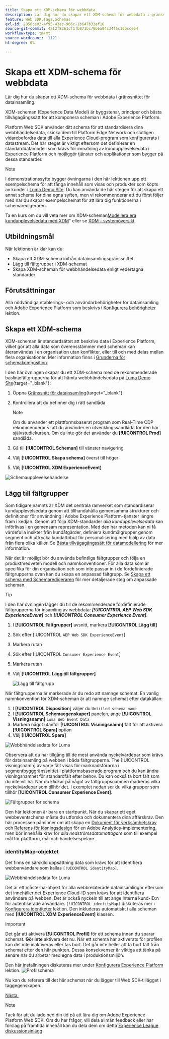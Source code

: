 ```yaml
---
title: Skapa ett XDM-schema för webbdata
description: Lär dig hur du skapar ett XDM-schema för webbdata i gränssnittet för datainsamling. Den här lektionen ingår i självstudiekursen Implementera Adobe Experience Cloud med Web SDK.
feature: Web SDK,Tags,Schemas
exl-id: 2858ce03-4f95-43ac-966c-1b647b33ef16
source-git-commit: 4a12f8261cf1fb071bc70b6a04c34f6c16bcce64
workflow-type: tm+mt
source-wordcount: '1121'
ht-degree: 0%

---
```


# Skapa ett XDM-schema för webbdata

Lär dig hur du skapar ett XDM-schema för webbdata i gränssnittet för datainsamling.

XDM-scheman (Experience Data Model) är byggstenar, principer och bästa tillvägagångssätt för att komponera scheman i Adobe Experience Platform.

Platform Web SDK använder ditt schema för att standardisera dina webbhändelsedata, skicka dem till Platform Edge Network och slutligen vidarebefordra data till alla Experience Cloud-program som konfigurerats i datastream. Det här steget är viktigt eftersom det definierar en standarddatamodell som krävs för inmatning av kundupplevelsedata i Experience Platform och möjliggör tjänster och applikationer som bygger på dessa standarder.

>[!NOTE]
>
> I demonstrationssyfte bygger övningarna i den här lektionen upp ett exempelschema för att fånga innehåll som visas och produkter som köpts av kunder i [Luma Demo Site](https://luma.enablementadobe.com/content/luma/us/en.html). Du kan använda de här stegen för att skapa ett annat schema för dina egna syften, men vi rekommenderar att du först följer med när du skapar exempelschemat för att lära dig funktionerna i schemaredigeraren.

Ta en kurs om du vill veta mer om XDM-scheman[Modellera era kundupplevelsedata med XDM](https://experienceleague.adobe.com/?recommended=ExperiencePlatform-D-1-2021.1.xdm)&quot; eller se [XDM - systemöversikt](https://experienceleague.adobe.com/docs/experience-platform/xdm/home.html?lang=sv).

## Utbildningsmål

När lektionen är klar kan du:

* Skapa ett XDM-schema inifrån datainsamlingsgränssnittet
* Lägg till fältgrupper i XDM-schemat
* Skapa XDM-scheman för webbhändelsedata enligt vedertagna standarder

## Förutsättningar

Alla nödvändiga etablerings- och användarbehörigheter för datainsamling och Adobe Experience Platform som beskrivs i [Konfigurera behörigheter](configure-permissions.md) lektion.

## Skapa ett XDM-schema

XDM-scheman är standardsättet att beskriva data i Experience Platform, vilket gör att alla data som överensstämmer med scheman kan återanvändas i en organisation utan konflikter, eller till och med delas mellan flera organisationer. Mer information finns i [Grunderna för schemakomposition](https://experienceleague.adobe.com/docs/experience-platform/xdm/schema/composition.html?lang=en).

I den här övningen skapar du ett XDM-schema med de rekommenderade baslinjefältgrupperna för att hämta webbhändelsedata på [Luma Demo Site](https://luma.enablementadobe.com/content/luma/us/en.html){target="_blank"}:

1. Öppna [Gränssnitt för datainsamling](https://launch.adobe.com/){target="_blank"}
1. Kontrollera att du befinner dig i rätt sandlåda

   >[!NOTE]
   >
   >Om du använder ett plattformsbaserat program som Real-Time CDP rekommenderar vi att du använder en utvecklingssandlåda för den här självstudiekursen. Om du inte gör det använder du **[!UICONTROL Prod]** sandlåda.

1. Gå till **[!UICONTROL Scheman]** till vänster navigering
1. Välj **[!UICONTROL Skapa schema]** överst till höger
1. Välj **[!UICONTROL XDM ExperienceEvent]**

![Schemaupplevelsehändelse](assets/schema-XDM-experience-event.jpg)

## Lägg till fältgrupper

Som tidigare nämnts är XDM det centrala ramverket som standardiserar kundupplevelsedata genom att tillhandahålla gemensamma strukturer och definitioner för användning i Adobe Experience Platform-tjänster längre fram i kedjan. Genom att följa XDM-standarder _alla kundupplevelsedata_ kan införlivas i en gemensam representation. Med den här metoden kan ni få värdefulla insikter från kundåtgärder, definiera kundmålgrupper genom segment och uttrycka kundattribut för personalisering med hjälp av data från flera olika källor. Se [Bästa tillvägagångssätt för datamodellering](https://experienceleague.adobe.com/docs/experience-platform/xdm/schema/best-practices.html?lang=en) för mer information.

När det är möjligt bör du använda befintliga fältgrupper och följa en produktmedveten modell och namnkonventioner. För alla data som är specifika för din organisation och som inte passar in i de fördefinierade fältgrupperna ovan kan du skapa en anpassad fältgrupp. Se [Skapa ett schema med Schemaredigeraren](https://experienceleague.adobe.com/docs/experience-platform/xdm/tutorials/create-schema-ui.html?lang=en#create) för mer detaljerade steg om anpassade scheman.

>[!TIP]
> 
>I den här övningen lägger du till de rekommenderade fördefinierade fältgrupperna för insamling av webbdata: _**[!UICONTROL AEP Web SDK ExperienceEvent]**_ och _**[!UICONTROL Consumer Experience Event]**_.

1. I **[!UICONTROL Fältgrupper]** avsnitt, markera **[!UICONTROL Lägg till]**
1. Sök efter [!UICONTROL `AEP Web SDK ExperienceEvent`]
1. Markera rutan
1. Sök efter [!UICONTROL `Consumer Experience Event`]
1. Markera rutan
1. Välj **[!UICONTROL Lägg till fältgrupper]**

   ![Lägg till fältgrupp](assets/schema-add-field-group.jpg)

När fältgrupperna är markerade är du redo att namnge schemat. En vanlig namnkonvention för XDM-scheman är att namnge schemat efter datakällan:

1. I **[!UICONTROL Disposition**] väljer du `Untitled schema name`
1. I **[!UICONTROL Schemaegenskaper]** panelen, ange **[!UICONTROL Visningsnamn]** `Luma Web Event Data`
1. Markera något utanför **[!UICONTROL Visningsnamn]** fält för att aktivera **[!UICONTROL Spara]** option
1. Välj **[!UICONTROL Spara]**

![Webbhändelsedata för Luma](assets/schema-luma-web-event-data.png)

Observera att du har tillgång till de mest använda nyckelvärdepar som krävs för datainsamling på webben i båda fältgrupperna. The [!UICONTROL visningsnamn] av varje fält visas för marknadsförarna i segmentbygggränssnittet i plattformsbaserade program och du kan ändra visningsnamnet för standardfält efter behov. Du kan också ta bort fält som du inte vill ha. När du klickar på något av fältgruppsnamnen markeras vilka nyckelvärdepar som tillhör det. I exemplet nedan ser du vilka grupper som tillhör **[!UICONTROL Consumer Experience Event]**.

![Fältgrupper för schema](assets/schema-consumer-experience-event.jpg)

Den här lektionen är bara en startpunkt. När du skapar ett eget webbeventschema måste du utforska och dokumentera dina affärskrav. Den här processen påminner om att skapa en [Dokument för verksamhetskrav](https://experienceleague.adobe.com/docs/analytics-learn/tutorials/implementation/implementation-basics/creating-a-business-requirements-document.html) och [Referens för lösningsdesign](https://experienceleague.adobe.com/docs/analytics-learn/tutorials/implementation/implementation-basics/creating-and-maintaining-an-sdr.html) för en Adobe Analytics-implementering, men bör innehålla krav för _alla nedströmsdatamottagare_ som till exempel mål för plattform, mål och händelsespelare.


### identityMap-objektet

Det finns en särskild uppsättning data som krävs för att identifiera webbanvändare som kallas `[!UICONTROL identityMap]`.

![Webbhändelsedata för Luma](assets/schema-identityMap.png)

Det är ett måste-ha-objekt för alla webbrelaterade datainsamlingar eftersom det innehåller det Experience Cloud-ID som krävs för att identifiera användare på webben. Det är också nyckeln till att ange interna kund-ID:n för autentiserade användare. `[!UICONTROL identityMap]` diskuteras mer i [Konfigurera identiteter](configure-identities.md) lektion. Den inkluderas automatiskt i alla scheman med **[!UICONTROL XDM ExperienceEvent]** klassen.


>[!IMPORTANT]
>
> Det går att aktivera **[!UICONTROL Profil]** för ett schema innan du sparar schemat. **Gör inte** aktivera det nu. När ett schema har aktiverats för profilen kan det inte inaktiveras eller tas bort. Det går inte heller att ta bort fält från schemat efter den här punkten. Dessa konsekvenser är viktiga att tänka på senare när du arbetar med egna data i produktionsmiljön.
>
>Den här inställningen diskuteras mer under [Konfigurera Experience Platform](setup-experience-platform.md) lektion.
>![Profilschema](assets/schema-profile.png)

Nu kan du referera till det här schemat när du lägger till Web SDK-tillägget i taggegenskapen.


[Nästa: ](configure-identities.md)

>[!NOTE]
>
>Tack för att du lade ned din tid på att lära dig om Adobe Experience Platform Web SDK. Om du har frågor, vill dela allmän feedback eller har förslag på framtida innehåll kan du dela dem om detta [Experience League diskussionsinlägg](https://experienceleaguecommunities.adobe.com/t5/adobe-experience-platform-launch/tutorial-discussion-implement-adobe-experience-cloud-with-web/td-p/444996)
